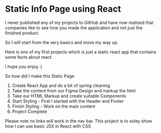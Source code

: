 # Static Info Page using React

I never published any of my projects to GitHub and have
now realised that companies like to see how you made the application and not just the finished product.

So I will start from the very basics and move my way up.

Here is one of my first projects which is just a static react app that contains some facts about react.

I hope you enjoy :)

So how did I make this Static Page

1. Create React App and do a bit of spring cleaning
2. Take the content from our Figma Design and markup the html
3. Take our HTML Markup and create suitable Components
4. Start Styling - First I started with the Header and Footer
5. Finish Styling - Work on the main content
6. Project Complete


Please note no links will work in the nav bar. This project is to soley show how I can use basic JSX in React with CSS
